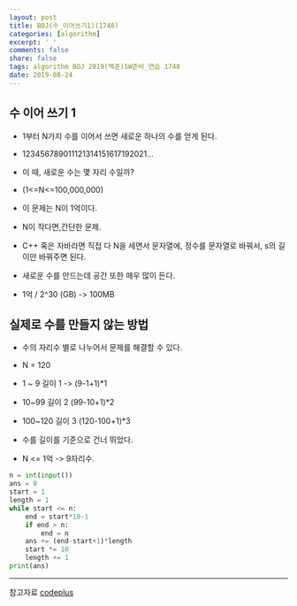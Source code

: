 ```yaml
---
layout: post
title: BOJ(수_이어쓰기1)(1748)
categories: [algorithm]
excerpt: ' '
comments: false
share: false
tags: algorithm BOJ 2019(백준)SW준비_연습 1748
date: 2019-08-24
---
```


## 수 이어 쓰기 1

- 1부터 N가지 수를 이어서 쓰면 새로운 하나의 수를 얻게 된다.

- 123456789011121314151617192021...

- 이 때, 새로운 수는 몇 자리 수일까?
- (1<=N<=100,000,000)
- 이 문제는 N이 1억이다.

- N이 작다면,간단한 문제.
- C++ 혹은 자바라면 직접 다 N을 세면서 문자열에, 정수를 문자열로 바꿔서, s의 길이만 바꿔주면 된다.

- 새로운 수를 만드는데 공간 또한 매우 많이 든다.
- 1억 / 2^30 (GB) -> 100MB

## 실제로 수를 만들지 않는 방법

- 수의 자리수 별로 나누어서 문제를 해결할 수 있다.
- N = 120
- 1 ~ 9 길이 1 -> (9-1+1)\*1
- 10~99 길이 2 (99-10+1)\*2
- 100~120 길이 3 (120-100+1)\*3

- 수를 길이를 기준으로 건너 뛰었다.
- N <= 1억 -> 9자리수.

```python
n = int(input())
ans = 0
start = 1
length = 1
while start <= n:
    end = start*10-1
    if end > n:
        end = n
    ans += (end-start+1)*length
    start *= 10
    length += 1
print(ans)
```

---

참고자료
[codeplus](https://code.plus/course/33)
